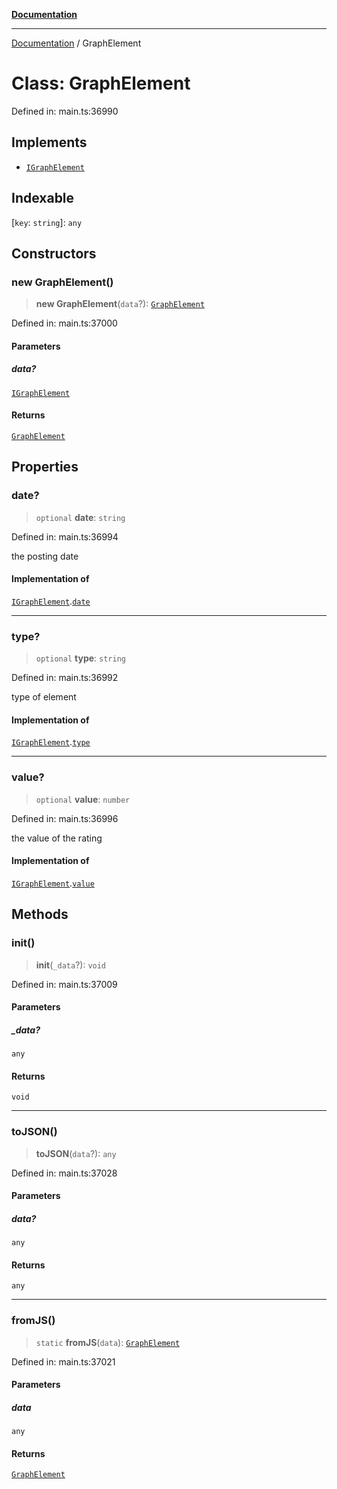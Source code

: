 [**Documentation**](../README.md)

***

[Documentation](../README.md) / GraphElement

# Class: GraphElement

Defined in: main.ts:36990

## Implements

- [`IGraphElement`](../interfaces/IGraphElement.md)

## Indexable

\[`key`: `string`\]: `any`

## Constructors

### new GraphElement()

> **new GraphElement**(`data`?): [`GraphElement`](GraphElement.md)

Defined in: main.ts:37000

#### Parameters

##### data?

[`IGraphElement`](../interfaces/IGraphElement.md)

#### Returns

[`GraphElement`](GraphElement.md)

## Properties

### date?

> `optional` **date**: `string`

Defined in: main.ts:36994

the posting date

#### Implementation of

[`IGraphElement`](../interfaces/IGraphElement.md).[`date`](../interfaces/IGraphElement.md#date)

***

### type?

> `optional` **type**: `string`

Defined in: main.ts:36992

type of element

#### Implementation of

[`IGraphElement`](../interfaces/IGraphElement.md).[`type`](../interfaces/IGraphElement.md#type)

***

### value?

> `optional` **value**: `number`

Defined in: main.ts:36996

the value of the rating

#### Implementation of

[`IGraphElement`](../interfaces/IGraphElement.md).[`value`](../interfaces/IGraphElement.md#value)

## Methods

### init()

> **init**(`_data`?): `void`

Defined in: main.ts:37009

#### Parameters

##### \_data?

`any`

#### Returns

`void`

***

### toJSON()

> **toJSON**(`data`?): `any`

Defined in: main.ts:37028

#### Parameters

##### data?

`any`

#### Returns

`any`

***

### fromJS()

> `static` **fromJS**(`data`): [`GraphElement`](GraphElement.md)

Defined in: main.ts:37021

#### Parameters

##### data

`any`

#### Returns

[`GraphElement`](GraphElement.md)
